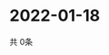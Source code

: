 # 2022-01-18
  共 0条

  <!-- BEGIN -->
  <!-- 最后更新时间Tue Jan 18 2022 22:12:32 GMT+0000 (Coordinated Universal Time) -->
  
  <!-- END -->
  
  